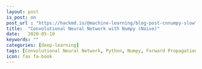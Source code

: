 ```yaml
---
layout: post
is_post: on
post_url : "https://hackmd.io/@machine-learning/blog-post-cnnumpy-slow"
title:  "Convolutional Neural Network with Numpy (Naive)"
date:   2020-05-10
keywords: ""
categories: [deep-learning]
tags: [Convolutional Neural Network, Python, Numpy, Forward Propagation, Backward Propagation]
icon: fas fa-book
---
```

